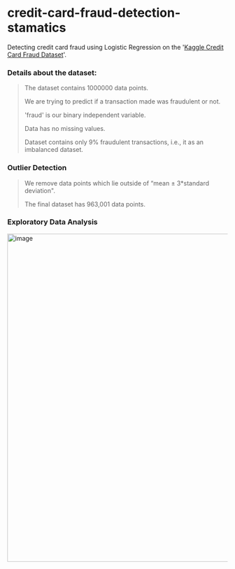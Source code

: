 # credit-card-fraud-detection-stamatics
Detecting credit card fraud using Logistic Regression on the '[Kaggle Credit Card Fraud Dataset](https://www.kaggle.com/datasets/mlg-ulb/creditcardfraud)'.

### Details about the dataset:
> The dataset contains 1000000 data points.
>
> We are trying to predict if a transaction made was fraudulent or not.
>
> 'fraud' is our binary independent variable.
>
> Data has no missing values.
>
> Dataset contains only 9% fraudulent transactions, i.e., it as an imbalanced dataset.


### Outlier Detection
> We remove data points which lie outside of “mean ± 3*standard deviation".
> 
> The final dataset has 963,001 data points.

### Exploratory Data Analysis
<img width="750" alt="image" src="https://github.com/akshatg20/credit-card-fraud-detection-stamatics/assets/84704822/4274ac24-0db6-4b10-a82b-cedbb5d0510a">
